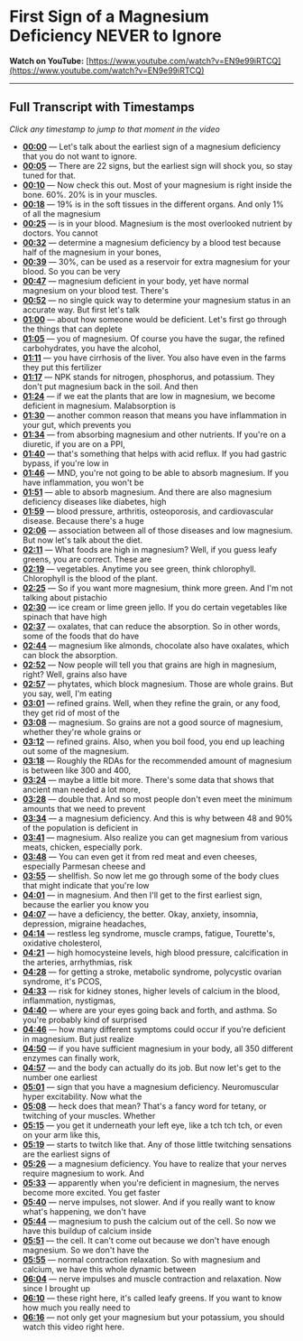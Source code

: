 # First Sign of a Magnesium Deficiency NEVER to Ignore

**Watch on YouTube:** [https://www.youtube.com/watch?v=EN9e99iRTCQ](https://www.youtube.com/watch?v=EN9e99iRTCQ)

---

## Full Transcript with Timestamps

*Click any timestamp to jump to that moment in the video*

- **[00:00](https://www.youtube.com/watch?v=EN9e99iRTCQ&t=0s)** — Let's talk about the earliest sign of a magnesium deficiency that you do not want to ignore.
- **[00:05](https://www.youtube.com/watch?v=EN9e99iRTCQ&t=5s)** — There are 22 signs, but the earliest sign will shock you, so stay tuned for that.
- **[00:10](https://www.youtube.com/watch?v=EN9e99iRTCQ&t=10s)** — Now check this out. Most of your magnesium is right inside the bone. 60%. 20% is in your muscles.
- **[00:18](https://www.youtube.com/watch?v=EN9e99iRTCQ&t=18s)** — 19% is in the soft tissues in the different organs. And only 1% of all the magnesium
- **[00:25](https://www.youtube.com/watch?v=EN9e99iRTCQ&t=25s)** — is in your blood. Magnesium is the most overlooked nutrient by doctors. You cannot
- **[00:32](https://www.youtube.com/watch?v=EN9e99iRTCQ&t=32s)** — determine a magnesium deficiency by a blood test because half of the magnesium in your bones,
- **[00:39](https://www.youtube.com/watch?v=EN9e99iRTCQ&t=39s)** — 30%, can be used as a reservoir for extra magnesium for your blood. So you can be very
- **[00:47](https://www.youtube.com/watch?v=EN9e99iRTCQ&t=47s)** — magnesium deficient in your body, yet have normal magnesium on your blood test. There's
- **[00:52](https://www.youtube.com/watch?v=EN9e99iRTCQ&t=52s)** — no single quick way to determine your magnesium status in an accurate way. But first let's talk
- **[01:00](https://www.youtube.com/watch?v=EN9e99iRTCQ&t=60s)** — about how someone would be deficient. Let's first go through the things that can deplete
- **[01:05](https://www.youtube.com/watch?v=EN9e99iRTCQ&t=65s)** — you of magnesium. Of course you have the sugar, the refined carbohydrates, you have the alcohol,
- **[01:11](https://www.youtube.com/watch?v=EN9e99iRTCQ&t=71s)** — you have cirrhosis of the liver. You also have even in the farms they put this fertilizer
- **[01:17](https://www.youtube.com/watch?v=EN9e99iRTCQ&t=77s)** — NPK stands for nitrogen, phosphorus, and potassium. They don't put magnesium back in the soil. And then
- **[01:24](https://www.youtube.com/watch?v=EN9e99iRTCQ&t=84s)** — if we eat the plants that are low in magnesium, we become deficient in magnesium. Malabsorption is
- **[01:30](https://www.youtube.com/watch?v=EN9e99iRTCQ&t=90s)** — another common reason that means you have inflammation in your gut, which prevents you
- **[01:34](https://www.youtube.com/watch?v=EN9e99iRTCQ&t=94s)** — from absorbing magnesium and other nutrients. If you're on a diuretic, if you are on a PPI,
- **[01:40](https://www.youtube.com/watch?v=EN9e99iRTCQ&t=100s)** — that's something that helps with acid reflux. If you had gastric bypass, if you're low in
- **[01:46](https://www.youtube.com/watch?v=EN9e99iRTCQ&t=106s)** — MND, you're not going to be able to absorb magnesium. If you have inflammation, you won't be
- **[01:51](https://www.youtube.com/watch?v=EN9e99iRTCQ&t=111s)** — able to absorb magnesium. And there are also magnesium deficiency diseases like diabetes, high
- **[01:59](https://www.youtube.com/watch?v=EN9e99iRTCQ&t=119s)** — blood pressure, arthritis, osteoporosis, and cardiovascular disease. Because there's a huge
- **[02:06](https://www.youtube.com/watch?v=EN9e99iRTCQ&t=126s)** — association between all of those diseases and low magnesium. But now let's talk about the diet.
- **[02:11](https://www.youtube.com/watch?v=EN9e99iRTCQ&t=131s)** — What foods are high in magnesium? Well, if you guess leafy greens, you are correct. These are
- **[02:19](https://www.youtube.com/watch?v=EN9e99iRTCQ&t=139s)** — vegetables. Anytime you see green, think chlorophyll. Chlorophyll is the blood of the plant.
- **[02:25](https://www.youtube.com/watch?v=EN9e99iRTCQ&t=145s)** — So if you want more magnesium, think more green. And I'm not talking about pistachio
- **[02:30](https://www.youtube.com/watch?v=EN9e99iRTCQ&t=150s)** — ice cream or lime green jello. If you do certain vegetables like spinach that have high
- **[02:37](https://www.youtube.com/watch?v=EN9e99iRTCQ&t=157s)** — oxalates, that can reduce the absorption. So in other words, some of the foods that do have
- **[02:44](https://www.youtube.com/watch?v=EN9e99iRTCQ&t=164s)** — magnesium like almonds, chocolate also have oxalates, which can block the absorption.
- **[02:52](https://www.youtube.com/watch?v=EN9e99iRTCQ&t=172s)** — Now people will tell you that grains are high in magnesium, right? Well, grains also have
- **[02:57](https://www.youtube.com/watch?v=EN9e99iRTCQ&t=177s)** — phytates, which block magnesium. Those are whole grains. But you say, well, I'm eating
- **[03:01](https://www.youtube.com/watch?v=EN9e99iRTCQ&t=181s)** — refined grains. Well, when they refine the grain, or any food, they get rid of most of the
- **[03:08](https://www.youtube.com/watch?v=EN9e99iRTCQ&t=188s)** — magnesium. So grains are not a good source of magnesium, whether they're whole grains or
- **[03:12](https://www.youtube.com/watch?v=EN9e99iRTCQ&t=192s)** — refined grains. Also, when you boil food, you end up leaching out some of the magnesium.
- **[03:18](https://www.youtube.com/watch?v=EN9e99iRTCQ&t=198s)** — Roughly the RDAs for the recommended amount of magnesium is between like 300 and 400,
- **[03:24](https://www.youtube.com/watch?v=EN9e99iRTCQ&t=204s)** — maybe a little bit more. There's some data that shows that ancient man needed a lot more,
- **[03:28](https://www.youtube.com/watch?v=EN9e99iRTCQ&t=208s)** — double that. And so most people don't even meet the minimum amounts that we need to prevent
- **[03:34](https://www.youtube.com/watch?v=EN9e99iRTCQ&t=214s)** — a magnesium deficiency. And this is why between 48 and 90% of the population is deficient in
- **[03:41](https://www.youtube.com/watch?v=EN9e99iRTCQ&t=221s)** — magnesium. Also realize you can get magnesium from various meats, chicken, especially pork.
- **[03:48](https://www.youtube.com/watch?v=EN9e99iRTCQ&t=228s)** — You can even get it from red meat and even cheeses, especially Parmesan cheese and
- **[03:55](https://www.youtube.com/watch?v=EN9e99iRTCQ&t=235s)** — shellfish. So now let me go through some of the body clues that might indicate that you're low
- **[04:01](https://www.youtube.com/watch?v=EN9e99iRTCQ&t=241s)** — in magnesium. And then I'll get to the first earliest sign, because the earlier you know you
- **[04:07](https://www.youtube.com/watch?v=EN9e99iRTCQ&t=247s)** — have a deficiency, the better. Okay, anxiety, insomnia, depression, migraine headaches,
- **[04:14](https://www.youtube.com/watch?v=EN9e99iRTCQ&t=254s)** — restless leg syndrome, muscle cramps, fatigue, Tourette's, oxidative cholesterol,
- **[04:21](https://www.youtube.com/watch?v=EN9e99iRTCQ&t=261s)** — high homocysteine levels, high blood pressure, calcification in the arteries, arrhythmias, risk
- **[04:28](https://www.youtube.com/watch?v=EN9e99iRTCQ&t=268s)** — for getting a stroke, metabolic syndrome, polycystic ovarian syndrome, it's PCOS,
- **[04:33](https://www.youtube.com/watch?v=EN9e99iRTCQ&t=273s)** — risk for kidney stones, higher levels of calcium in the blood, inflammation, nystigmas,
- **[04:40](https://www.youtube.com/watch?v=EN9e99iRTCQ&t=280s)** — where are your eyes going back and forth, and asthma. So you're probably kind of surprised
- **[04:46](https://www.youtube.com/watch?v=EN9e99iRTCQ&t=286s)** — how many different symptoms could occur if you're deficient in magnesium. But just realize
- **[04:50](https://www.youtube.com/watch?v=EN9e99iRTCQ&t=290s)** — if you have sufficient magnesium in your body, all 350 different enzymes can finally work,
- **[04:57](https://www.youtube.com/watch?v=EN9e99iRTCQ&t=297s)** — and the body can actually do its job. But now let's get to the number one earliest
- **[05:01](https://www.youtube.com/watch?v=EN9e99iRTCQ&t=301s)** — sign that you have a magnesium deficiency. Neuromuscular hyper excitability. Now what the
- **[05:08](https://www.youtube.com/watch?v=EN9e99iRTCQ&t=308s)** — heck does that mean? That's a fancy word for tetany, or twitching of your muscles. Whether
- **[05:15](https://www.youtube.com/watch?v=EN9e99iRTCQ&t=315s)** — you get it underneath your left eye, like a tch tch tch, or even on your arm like this,
- **[05:19](https://www.youtube.com/watch?v=EN9e99iRTCQ&t=319s)** — starts to twitch like that. Any of those little twitching sensations are the earliest signs of
- **[05:26](https://www.youtube.com/watch?v=EN9e99iRTCQ&t=326s)** — a magnesium deficiency. You have to realize that your nerves require magnesium to work. And
- **[05:33](https://www.youtube.com/watch?v=EN9e99iRTCQ&t=333s)** — apparently when you're deficient in magnesium, the nerves become more excited. You get faster
- **[05:40](https://www.youtube.com/watch?v=EN9e99iRTCQ&t=340s)** — nerve impulses, not slower. And if you really want to know what's happening, we don't have
- **[05:44](https://www.youtube.com/watch?v=EN9e99iRTCQ&t=344s)** — magnesium to push the calcium out of the cell. So now we have this buildup of calcium inside
- **[05:51](https://www.youtube.com/watch?v=EN9e99iRTCQ&t=351s)** — the cell. It can't come out because we don't have enough magnesium. So we don't have the
- **[05:55](https://www.youtube.com/watch?v=EN9e99iRTCQ&t=355s)** — normal contraction relaxation. So with magnesium and calcium, we have this whole dynamic between
- **[06:04](https://www.youtube.com/watch?v=EN9e99iRTCQ&t=364s)** — nerve impulses and muscle contraction and relaxation. Now since I brought up
- **[06:10](https://www.youtube.com/watch?v=EN9e99iRTCQ&t=370s)** — these right here, it's called leafy greens. If you want to know how much you really need to
- **[06:16](https://www.youtube.com/watch?v=EN9e99iRTCQ&t=376s)** — not only get your magnesium but your potassium, you should watch this video right here.
